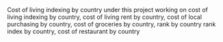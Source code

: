 Cost of living indexing by country under this project working on cost of living indexing by country, cost of living rent by country, cost of local purchasing by country, cost of groceries by country, rank by country rank index by country, cost of restaurant by country
